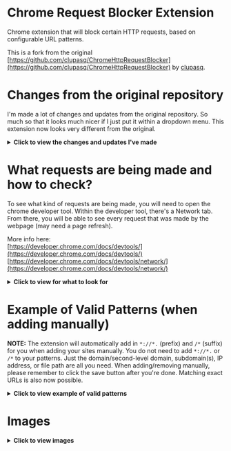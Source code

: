 Chrome Request Blocker Extension
================================

Chrome extension that will block certain HTTP requests, based on configurable URL patterns.

This is a fork from the original [https://github.com/clupasq/ChromeHttpRequestBlocker](https://github.com/clupasq/ChromeHttpRequestBlocker) by [clupasq](https://github.com/clupasq/).

Changes from the original repository
====================================
I'm made a lot of changes and updates from the original repository. So much so that it looks much nicer if I just put it within a dropdown menu. This extension now looks very different from the original.

<details>
    <summary><b>Click to view the changes and updates I've made</b></summary>
    <br>
    <ul>
        <li>Fixed an issue with the original extension where empty ("") patterns could be save and more or less brick the extension
            <ul>
                <li>It would block every single web page including the extension's html pages itself</li>
            </ul>
        </li>
        <li>Removed valid matching patterns
            <ul>
                <li>I might put it back but for now it's removed</li>
                <li>Since this is for personal use and the extension automatically adds in the correct patterns</li>
                <li>I believe it makes the extension a little bit faster especially if you have thousands of patterns to check</li>
            </ul>
        </li>
        <li>There are three ways to block a request
            <ul>
                <li>Clicking on the extension will open it's popup and from there you are given the option to add the current site to your patterns
                    <ul>
                        <li>You do not need to save, as it will save automatically</li>
                    </ul>
                </li>
                <li>Right clicking on certain elements (page, link, & highlighted text) will open a context menu to block respective the element
                    <ul>
                        <li>You do not need to save, as it will save automatically</li>
                    </ul>
                </li>
                <li>Going to the extension's options.html page will allow you to manually add a new set of patterns
                    <ul>
                        <li>You will need to save manually (just click the save button)</li>
                    </ul>
                </li>
            </ul>
        </li>
        <li>Before adding patterns via popup, context menu, & options.html (manually) it will check for existing patterns first before adding or saving</li>
        <li>Added options page
            <ul>
                <li>Extension's options.html page now contains most of the utilities in terms of adding, viewing, exporting, clearing, uploading, removing patterns, etc.</li>
                <li>Within options.html page simply add a site like `google.com` is all you have to do</li>
                <li>In the background, when you click save, the extension will automatically add in the correct patterns to be able to block request</li>
                <li>The patterns are <code>*://*.</code> for prefix and <code>/*</code> for suffix</li>
                <li>It will look something like <code>*://*.google.com/*</code> or <code>*://*.yahoo.com/*</code> or <code>*://*.ads.twitter.com/*</code>
                    <ul>
                        <li>Note that blocking subdomain(s) will not block the domain/second-level domain
                            <ul>
                                <li>For example, blocking <code>ads.twitter.com</code> will not block <code>twitter.com</code></li>
                            </ul>
                        </li>
                        <li>However, blocking the domain/second-level domain will block all subdomain(s)
                            <ul>
                                <li>For example, blocking <code>google.com</code> will also block <code>ads.google.com</code></li>
                            </ul>
                        </li>
                    </ul>
                </li>
                <li>You can now add exact URLs manually
                    <ul>
                        <li>For example, <code>https://www.linkedin.com/learning/</code> or <code>https://www.youtube.com/watch?v=uICUlqWXGB0</code></li>
                        <li>To do... I still need to check for duplicates and be able to remove them inline since I don't want to refresh the page</li>
                        <li>For now, just know that it won't remove duplicates for exact URLs (you can remove them manually though)</li>
                    </ul>
                </li>
                <li>Clicking on the remove button for a specific pattern will show a toast alert</li>
                <li>When saving manually, the extension will check for empty ("") patterns and remove them before saving</li>
                <li>Extension now keeps track of the number of times it has blocked a pattern
                    <ul>
                        <li>Added ability to reset the number back to 0
                            <ul>
                                <li>Added error modal in case the number is already at 0</li>
                            </il>
                        </li>
                    </ul>
                </li>
                <li>Added a way to export your patterns as a simple text (.txt) file
                    <ul>
                        <li>Added error modal to see if there are any patterns before even exporting</li>
                        <li>I suggest you don't edit the text file unless you know what you're doing
                            <ul>
                                <li>As editing the text file may lead to errors</li>
                            </ul>
                        </li>
                    </ul>
                </li>
                <li>Added a way to import that same text file
                    <ul>
                        <li>Added confirmation modal as importing will replace the existing patterns</li>
                        <li>Added error modal to see if the uploaded file is indeed not a text file</li>
                        <li>Added an example file (patternsExport_05-03-2023.txt) that contains 997 patterns in which the user can import to start off with</li>
                    </ul>
                </li>
                <li>Added a pause/unpause button</li>
                <li>Added a search & remove button which allows you to input a specific pattern (ex. google.com, https://test.com/placeholder.js?v=3, etc.) and remove it
                    <ul>
                        <li>Added confirmation modal to see if the user really wants to remove the pattern</li>
                        <li>Added error modal if patterns is empty and if search came up empty</li>
                    </ul>
                </li>
                <li>Added a way to clear your entire pattterns
                    <ul>
                        <li>Added confirmation modal to see if the user really wants to clear their entire patterns</li>
                        <li>Added error modal if patterns is empty</li>
                    </ul>
                </li>
            </ul>
        </li>
        <li>Extension's popup now does a few things
            <ul>
                <li>It shows the current site along with it's favicon (if it has one)</li>
                <li>Shows if the current site is or is not in your patterns</li>
                <li>Added check to see if it's a valid website</li>
                <li>You can now add the current site within extension's popup to block it
                    <ul>
                        <li>Added confirmation modal to see if the user really wants to add the site to their patterns</li>
                        <li>Added error modal if the site you are trying to add is not valid</li>
                    </ul>
                </li>You can not remove the current site within extension's popup to unblock it
                    <ul>
                        <li>Added confirmation modal to see if the user really wants to remove the site to their patterns</li>
                    </ul>
                </li>
                <li>It shows the total number blocked patterns today</li>
                <li>It shows the total number of blocked patterns</li>
                <li>Extension's popup also includes a pause/unpause button, options button, & GitHub repo button</li>
            </ul>
        </li>
        <li>Added a history page
            <ul>
                <li>Each request that is blocked will now be logged into history
                    <ul>
                        <li>Each request has a fav icon (if it has one)</li>
                        <li>An exact URL of what was blocked</li>
                        <li>The number of times it has been blocked</li>
                        <li>A timestamp/last blocked (local time)</li>
                    </ul>
                </li>
                <li>Implemented pagination/paging to history
                    <ul>
                        <li>Going through the different pages will show a toast alert</li>
                        <li>Added Input Page button (user can input a page number)
                            <ul>
                                <li>Added error modal to check the page number</li>
                                    <ul>
                                        <li>Empty string ("")</li>
                                        <li>Not a number (including decimals)</li>
                                        <li>A negative number</li>
                                        <li>Zero</li>
                                        <li>Number greater than max page</li>
                                        <li>Number less than 1</li>
                                    </ul>
                            </ul>
                        </li>
                        <li>Added Go to Page dropdown button (will have all the available pages in scrollable format)</li>
                        <li>Each page within history will contain at most 100 objects</li>
                        <li>Logic is an array of objects</li>
                        <li>Each index in the array is a "page"</li>
                        <li>Iternate through the array and check if the URL is in the object
                            <ul>
                                <li>Update timestamp and increment counter if found</li>
                                <li>If not found conitnue until you do or add at the last page/index if not found</li>
                            </ul>
                        </li>
                    </ul>
                </li>
                <li>Added a total blocked today (will count the number of times a request was blocked)</li>
                <li>Added a pause/unpause button</li>
                <li>Added a search history button
                    <ul>
                        <li>Added error modal in case history is empty or the search turns up empty</li>
                    </ul>
                </li>
                <li>Added a clear history button
                    <ul>
                        <li>Added confirmation modal to see if the user really wants to clear their history</li>
                        <li>Added error modal in case history is empty</li>
                    </ul>
                </li>
                <li>Added a view graph button
                    <ul>
                        <li>Added error modal in case history is empty</li>
                        <li>Added Dygraph for data visualization</li>
                        <li>This graph will show the day (x-axis) and blocked # (y-axis highlight with light red)</li>
                        <li>Added highlight with light blue for the lowest blocked day</li>
                        <li>Added highlight with light green for the highest blocked day</li>
                        <li>Clicking on a point will show an alert with some information of that specific day</li>
                        <li>Added ability to clear the graph
                            <ul>
                                <li>Added confirmation modal to see if the user really wants to clear their graph</li>
                            </ul>
                        </li>
                    </ul>
                </li>
            </ul>
        </li>
        <li>Context menu will now appear when you right click over certain elements
            <ul>
                <li>Context menu will appear when you right click on a page to block the current site</li>
                <li>Context menu will appear when you right click on a link to block the link</li>
                <li>Context menu will appear when you right click over highlighted text to block said text</li>
                <ul>
                    <li>Not all highlighted text are websites so be mindful of what it is</li>
                    <li>Though you can always remove invalid sites by opening the extension's options.html page</li>
                </ul>
            </ul>
        </li>
        <li>Change some of the styling, layout, updates, and added other minor features
            <ul>
                <li>Added a pause feature to temporarily not block request (clicking it again will unpause and vice versa)</li>
                <li>Updated Bootstrap to v5.3.2</li>
                <li>Certain actions will show a toast alert</li>
                <li>Removed glyphicons files in favor of Bootstrap icons</li>
                <li>When options/history patterns are empty, a simple message is displayed on the screen letting the user know</li>
                <li>Moved some of the custom CSS to a seperate CSS file</li>
                <li>All confirmations are done through modal rather than JavaScript's confirm</li>
                <li>Added graph, input, confirm, alert, auccess, and error modal</li>
                <li>Added favicons for each pattern (if it has one)</li>
                <li>Added dyanmic colors to pause button</li>
                <li>Added a scroll up and scroll down button</li>
                <li>Added titles when hovering over certain elements</li>
                <li>Added borders to better help seperate different elements</li>
                <li>Added .map files for AngularJS & Bootstrap</li>
            </ul>
        </li>
        <li>Updated icon credit to SVG Repo
            <ul>
                <li><a href="https://www.svgrepo.com">https://www.svgrepo.com</a></li>
                <li><a href="https://www.svgrepo.com/svg/261850/shield-antivirus">https://www.svgrepo.com/svg/261850/shield-antivirus</a></li>
            </ul>
        </li>
    </ul>
</details>

What requests are being made and how to check?
==============================================

To see what kind of requests are being made, you will need to open the chrome developer tool. Within the developer tool, there's a Network tab. From there, you will be able to see every request that was made by the webpage (may need a page refresh).

More info here:<br>
[https://developer.chrome.com/docs/devtools/](https://developer.chrome.com/docs/devtools/)<br>
[https://developer.chrome.com/docs/devtools/network/](https://developer.chrome.com/docs/devtools/network/)

<details>
    <summary><b>Click to view for what to look for</b></summary>
    <br>
    Here is an example of what to look for. The website in question is from https://www.fandom.com/.<br>
    Most of the time it's just assets for the webpage like images, fonts, data, etc. Other times it is not.
    <br><br>
    Note the number of request being made. The website made 248 request.<br>
    The extension was pasued and no requests were being blocked.
    <br>
    <img src="https://i.imgur.com/Cyr8F2O.jpg"/>
    <br><br>
    Note the number of request being made this time. The website only made 106 request.<br>
    The extension was not pasued and certain requests were being blocked.
    <br>
    <img src="https://i.imgur.com/I9xOpzk.jpg"/>
    <br><br>
    This is what a blocked site looks like.
    <img src="https://i.imgur.com/oArX3Pa.png">
</details>

Example of Valid Patterns (when adding manually)
================================================
<b>NOTE:</b> The extension will automatically add in <code>\*://\*.</code> (prefix) and <code>/\*</code> (suffix) for you when adding your sites manually. You do not need to add <code>\*://\*.</code> or <code>/\*</code> to your patterns. Just the domain/second-level domain, subdomain(s), IP address, or file path are all you need. When adding/removing manually, please remember to click the save button after you're done. Matching exact URLs is also now possible.
<br>
<details>
    <summary><b>Click to view example of valid patterns</b></summary>
    <br>
    Here are some valid exmaples of domains/second-level domains, subdomains, file path, and IP addresses
    <ul>
        <li><code>google.com</code>
            <ul>
                <li>Blocking this domain/second-level domain will block all its subdomain(s)</li>
                <li>For example, <code>ads.google.com</code>, <code>store.google.com</code>, <code>apis.google.com</code>, etc. will all be blocked</li>
                <li><code>www.google.com</code> is also blocked</li>
            </ul>
        </li>
        <li><code>ads.twitter.com</code>
            <ul>
                <li>Blocking this subdomain will not affect other subdomain(s) and the domain/second-level domain</li>
                <li>For example, <code>twitter.com</code>, <code>api.twitter.com</code>, <code>developer.twitter.com</code>, etc. will all not be blocked</li>
            </ul>
        </li>
        <li><code>www.w3schools.com</code>
            <ul>
                <li>Some websites like <code>www.youtube.com</code>, <code>www.instagram.com</code>, <code>www.google.com</code>, etc. still have <code>www</code> included</li>
                <li>Blocking <code>www.w3schools.com</code> should be okay as going to <code>w3schools.com</code> will redirect you to <code>www.w3schools.com</code></li>
                <li>However, I do recommend that you just block the domain/second-level domain instead</li>
            </ul>
        </li>
        <li><code>ouo.press/images/b1.png</code>
            <ul>
                <li>Blocking a specific file is also possible</li>
                <li>It will only block the file and not the domain/second-level domain or it's subdomains</li>
            </ul>
        </li>
        <li><code>12.34.56.78</code>
            <ul>
                <li>Blocking an IP address is also possible</li>
            </ul>
        </li>
        <li><code>usa.gov</code></li>
        <li><code>google.co.uk</code></li>
        <li><code>digital.co.jp</code></li>
        <li><code>sony.net</code></li>
        <li><code>thenew.org</code></li>
    </ul>
    Here are some valid examples of exact URLs
    <ul>
        <li><code>https://www.w3.org/about/history/</code></li>
        <li><code>https://www.youtube.com/watch?v=CDokUdux0rc</code></li>
        <li><code>https://github.com/trien-hong/ChromeHttpRequestBlocker</code></li>
        <li><code>https://en.wikipedia.org/wiki/World_Wide_Web</code></li>
        <li><code>https://wordpress.org/about/</code></li>
    </ul>
</details>

Images
======
<details>
    <summary><b>Click to view images</b></summary>
    <br>
    <a href="https://imgur.com/a/yaMN7y7" target="_blank">Imgur link</a>
    <br>
    <h3>OLD/ORIGINAL images (there was no options or history page to begin with)</h3>
    <img src="https://i.imgur.com/WTyicC6.png">
    <img src="https://i.imgur.com/wXMKDmJ.png">
    <h3>NEW images (contains options, new popup, and history page)</h3>
    <img src="https://i.imgur.com/w183idG.png">
    <img src="https://i.imgur.com/Qx2VQ0L.png">
    <img src="https://i.imgur.com/mU2BnZG.png">
    <img src="https://i.imgur.com/gxclBE2.png">
    <img src="https://i.imgur.com/ReXYJcA.png">
    <img src="https://i.imgur.com/vhadjpz.png">
    <img src="https://i.imgur.com/QtC2ij1.png">
    <img src="https://i.imgur.com/DhyV3RC.png">
    <img src="https://i.imgur.com/SSlbfh0.png">
    <img src="https://i.imgur.com/twpgdby.png">
    <img src="https://i.imgur.com/tZuW7AE.png">
    <img src="https://i.imgur.com/ZVnhoCl.png">
    <img src="https://i.imgur.com/oArX3Pa.png">
    <img src="https://i.imgur.com/6nUWENy.png">
    <img src="https://i.imgur.com/wMwSriV.png">
    <img src="https://i.imgur.com/kS7cHyR.png">
    <img src="https://i.imgur.com/2SRUC1S.png">
    <img src="https://i.imgur.com/ZH5LKR1.png">
    <img src="https://i.imgur.com/YwSfkec.png">
    <img src="https://i.imgur.com/Y4WWnqx.png">
    <img src="https://i.imgur.com/ivq2JRY.png">
    <img src="https://i.imgur.com/ToLJ50H.png">
    <img src="https://i.imgur.com/4rfctuB.png">
    <img src="https://i.imgur.com/Z1xV1zg.png">
    <img src="https://i.imgur.com/jmKpj6k.png">
    <img src="https://i.imgur.com/hs1Lhqg.png">
    <img src="https://i.imgur.com/H04H1wj.png">
</details>